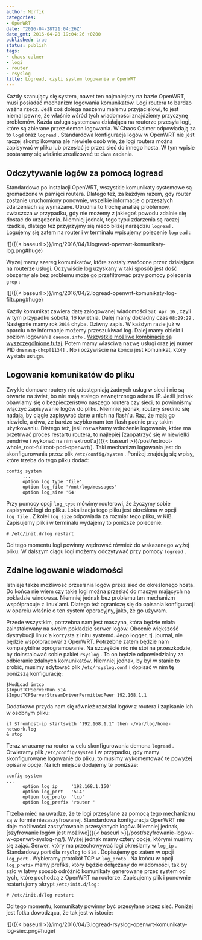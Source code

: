```yaml
---
author: Morfik
categories:
- OpenWRT
date: "2016-04-28T21:04:26Z"
date_gmt: 2016-04-28 19:04:26 +0200
published: true
status: publish
tags:
- chaos-calmer
- logi
- router
- rsyslog
title: Logread, czyli system logowania w OpenWRT
---
```


Każdy szanujący się system, nawet ten najmniejszy na bazie OpenWRT, musi posiadać mechanizm
logowania komunikatów. Logi routera to bardzo ważna rzecz. Jeśli coś dolega naszemu małemu
przyjacielowi, to jest niemal pewne, że właśnie wśród tych wiadomości znajdziemy przyczynę
problemów. Każda usługa systemowa działająca na routerze przesyła logi, które są zbierane przez
demon logowania. W Chaos Calmer odpowiadają za to `logd` oraz `logread` . Standardowa konfiguracja
logów w OpenWRT nie jest raczej skomplikowana ale niewiele osób wie, że logi routera można zapisywać
w pliku lub przesłać je przez sieć do innego hosta. W tym wpisie postaramy się właśnie zrealizować
te dwa zadania.

<!--more-->
## Odczytywanie logów za pomocą logread

Standardowo po instalacji OpenWRT, wszystkie komunikaty systemowe są gromadzone w pamięci routera.
Dlatego też, za każdym razem, gdy router zostanie uruchomiony ponownie, wszelkie informacje o
przeszłych zdarzeniach są wymazane. Utrudnia to trochę analizę problemów, zwłaszcza w przypadku,
gdy nie możemy z jakiegoś powodu zdalnie się dostać do urządzenia. Niemniej jednak, tego typu
zdarzenia są raczej rzadkie, dlatego też przyjrzyjmy się nieco bliżej narzędziu `logread` . Logujemy
się zatem na router i w terminalu wpisujemy polecenie `logread` :

![]({{< baseurl >}}/img/2016/04/1.logread-openwrt-komunikaty-log.png#huge)

Wyżej mamy szereg komunikatów, które zostały zwrócone przez działające na routerze usługi.
Oczywiście log uzyskany w taki sposób jest dość obszerny ale bez problemu może go przefiltrować
przy pomocy polecenia `grep` :

![]({{< baseurl >}}/img/2016/04/2.logread-openwrt-komunikaty-log-filtr.png#huge)

Każdy komunikat zawiera datę zalogowanej wiadomości `Sat Apr 16` , czyli w tym przypadku sobota, 16
kwietnia. Dalej mamy dokładny czas `08:29:29` . Następnie mamy rok `2016` chyba. Dziwny zapis. W
każdym razie już w oparciu o te informacje możemy przeszukiwać log. Dalej mamy obiekt i poziom
logowania `daemon.info` . [Wszystkie możliwe kombinacje są wyszczególnione
tutaj](https://en.wikipedia.org/wiki/Syslog#Facility). Potem mamy właściwą nazwę usługi oraz jej
numer PID `dnsmasq-dhcp[1134]` . No i oczywiście na końcu jest komunikat, który wysłała usługa.

## Logowanie komunikatów do pliku

Zwykle domowe routery nie udostępniają żadnych usług w sieci i nie są otwarte na świat, bo nie mają
stałego zewnętrznego adresu IP. Jeśli jednak obawiamy się o bezpieczeństwo naszego routera czy
sieci, to powinniśmy włączyć zapisywanie logów do pliku. Niemniej jednak, routery średnio się
nadają, by ciągle zapisywać dane u nich na flash'u. Raz, że mają go niewiele, a dwa, że bardzo
szybko nam ten flash padnie przy takim użytkowaniu. Dlatego też, jeśli rozważamy wdrożenie
logowania, które ma przetrwać proces restartu routera, to najlepiej [zaopatrzyć się w niewielki
pendrive i wykonać na nim
extroot'a]({{< baseurl >}}/post/extroot-whole_root-fullroot-pod-openwrt/). Taki mechanizm
logowania jest do skonfigurowania przez plik `/etc/config/system` . Poniżej znajdują się wpisy,
które trzeba do tego pliku dodać:

    config system
          ...
          option log_type 'file'
          option log_file '/mnt/log/messages'
          option log_size '64'

Przy pomocy opcji `log_type` mówimy routerowi, że życzymy sobie zapisywać logi do pliku. Lokalizacja
tego pliku jest określona w opcji `log_file` . Z kolei `log_size` odpowiada za rozmiar tego pliku, w
KiB. Zapisujemy plik i w terminalu wydajemy to poniższe polecenie:

    # /etc/init.d/log restart

Od tego momentu logi powinny wędrować również do wskazanego wyżej pliku. W dalszym ciągu logi możemy
odczytywać przy pomocy `logread` .

## Zdalne logowanie wiadomości

Istnieje także możliwość przesłania logów przez sieć do określonego hosta. Do końca nie wiem czy
takie logi można przesłać do maszyn mających na pokładzie windowsa. Niemniej jednak bez problemu ten
mechanizm współpracuje z linux'ami. Dlatego też ograniczę się do opisania konfiguracji w oparciu
właśnie o ten system operacyjny, jako, że go używam.

Przede wszystkim, potrzebna nam jest maszyna, która będzie miała zainstalowany na swoim pokładzie
serwer logów. Obecnie większość dystrybucji linux'a korzysta z initu systemd. Jego logger, tj.
journal, nie będzie współpracował z OpenWRT. Potrzebne zatem będzie nam kompatybilne oprogramowanie.
Na szczęście nic nie stoi na przeszkodzie, by doinstalować sobie pakiet `rsyslog` . To on będzie
odpowiedzialny za odbieranie zdalnych komunikatów. Niemniej jednak, by był w stanie to zrobić,
musimy edytować plik `/etc/rsyslog.conf` i dopisać w nim tę poniższą konfigurację:

    $ModLoad imtcp
    $InputTCPServerRun 514
    $InputTCPServerStreamDriverPermittedPeer 192.168.1.1

Dodatkowo przyda nam się również rozdział logów z routera i zapisanie ich w osobnym pliku:

    if $fromhost-ip startswith "192.168.1.1" then -/var/log/home-network.log
    & stop

Teraz wracamy na router w celu skonfigurowania demona `logread` . Otwieramy plik
`/etc/config/system` i w przypadku, gdy mamy skonfigurowane logowanie do pliku, to musimy
wykomentować te powyżej opisane opcje. Na ich miejsce dodajemy te poniższe:

    config system
    ...
          option log_ip     '192.168.1.150'
          option log_port   '514'
          option log_proto  'tcp'
          option log_prefix 'router '

Trzeba mieć na uwadze, że te logi przesyłane za pomocą tego mechanizmu są w formie niezaszyfrowanej.
Standardowa konfiguracja OpenWRT nie daje możliwości zaszyfrowania przesyłanych logów. Niemniej
jednak, [szyfrowanie logów jest
możliwe]({{< baseurl >}}/post/szyfrowanie-logow-w-openwrt-syslog-ng/). Wyżej jednak mamy cztery
opcje, którymi musimy się zająć. Serwer, który ma przechowywać logi określamy w `log_ip` .
Standardowy port dla `rsyslog` to `514` . Dopisujemy go zatem w opcji `log_port` . Wybieramy
protokół TCP w `log_proto` . Na końcu w opcji `log_prefix` mamy prefiks, który będzie dołączany do
wiadomości, tak by szło w łatwy sposób odróżnić komunikaty generowane przez system od tych, które
pochodzą z OpenWRT na routerze. Zapisujemy plik i ponownie restartujemy skrypt `/etc/init.d/log` :

    # /etc/init.d/log restart

Od tego momentu, komunikaty powinny być przesyłane przez sieć. Poniżej jest fotka dowodząca, że tak
jest w istocie:

![]({{< baseurl >}}/img/2016/04/3.logread-rsyslog-openwrt-komunikaty-log-siec.png#huge)
